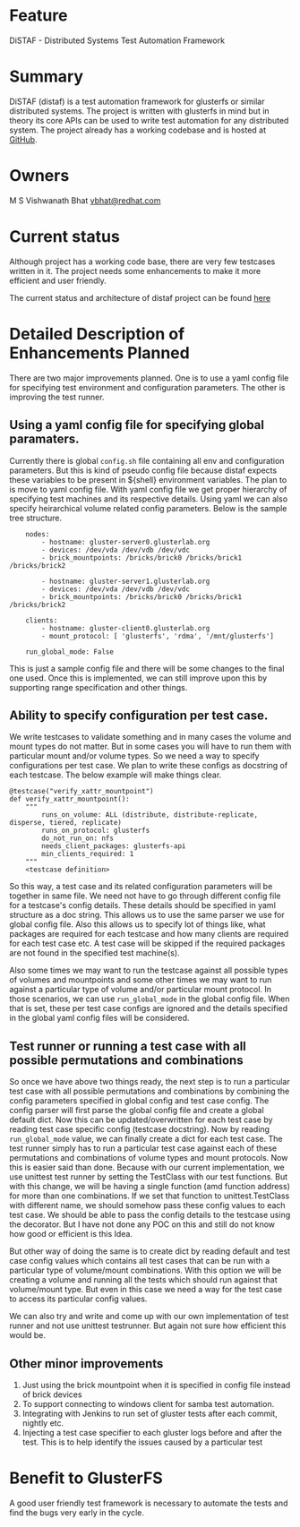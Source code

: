 # Feature

DiSTAF - Distributed Systems Test Automation Framework

# Summary

DiSTAF (distaf) is a test automation framework for glusterfs or similar distributed systems. The project is written with glusterfs in mind but in theory its core APIs can be used to write test automation for any distributed system. The project already has a working codebase and is hosted at [GitHub](https://github.com/gluster/distaf).

# Owners

M S Vishwanath Bhat <vbhat@redhat.com>

# Current status

Although project has a working code base, there are very few testcases written in it. The project needs some enhancements to make it more efficient and user friendly.

The current status and architecture of distaf project can be found [here](http://redhat.slides.com/msvbhat/distaf#)

# Detailed Description of Enhancements Planned

There are two major improvements planned. One is to use a yaml config file for specifying test environment and configuration parameters. The other is improving the test runner.

## Using a yaml config file for specifying global paramaters.

Currently there is global `config.sh` file containing all env and configuration parameters. But this is kind of pseudo config file because distaf expects these variables to be present in ${shell} environment variables. The plan to is move to yaml config file. With yaml config file we get proper hierarchy of specifying test machines and its respective details. Using yaml we can also specify heirarchical volume related config parameters. Below is the sample tree structure.

        nodes:
            - hostname: gluster-server0.glusterlab.org
            - devices: /dev/vda /dev/vdb /dev/vdc
            - brick_mountpoints: /bricks/brick0 /bricks/brick1 /bricks/brick2
        
            - hostname: gluster-server1.glusterlab.org
            - devices: /dev/vda /dev/vdb /dev/vdc
            - brick_mountpoints: /bricks/brick0 /bricks/brick1 /bricks/brick2
        
        clients:
            - hostname: gluster-client0.glusterlab.org
            - mount_protocol: [ 'glusterfs', 'rdma', '/mnt/glusterfs']
        
        run_global_mode: False

This is just a sample config file and there will be some changes to the final one used. Once this is implemented, we can still improve upon this by supporting range specification and other things.


## Ability to specify configuration per test case.

We write testcases to validate something and in many cases the volume and mount types do not matter. But in some cases you will have to run them with particular mount and/or volume types. So we need a way to specify configurations per test case. We plan to write these configs as docstring of each testcase. The below example will make things clear.


    @testcase("verify_xattr_mountpoint")
    def verify_xattr_mountpoint():
        """
            runs_on_volume: ALL (distribute, distribute-replicate, disperse, tiered, replicate)
            runs_on_protocol: glusterfs
            do_not_run_on: nfs
            needs_client_packages: glusterfs-api
            min_clients_required: 1
        """
        <testcase definition>

So this way, a test case and its related configuration parameters will be together in same file. We need not have to go through different config file for a testcase's config details. These details should be specified in yaml structure as a doc string. This allows us to use the same parser we use for global config file. Also this allows us to specify lot of things like, what packages are required for each testcase and how many clients are required for each test case etc. A test case will be skipped if the required packages are not found in the specified test machine(s).

Also some times we may want to run the testcase against all possible types of volumes and mountpoints and some other times we may want to run against a particular type of volume and/or particular mount protocol. In those scenarios, we can use `run_global_mode` in the global config file. When that is set, these per test case configs are ignored and the details specified in the global yaml config files will be considered.


## Test runner or running a test case with all possible permutations and combinations

So once we have above two things ready, the next step is to run a particular test case with all possible permutations and combinations by combining the config parameters specified in global config and test case config. The config parser will first parse the global config file and create a global default dict. Now this can be updated/overwritten for each test case by reading test case specific config (testcase docstring). Now by reading `run_global_mode` value, we can finally create a dict for each test case. The test runner simply has to run a particular test case against each of these permutations and combinations of volume types and mount protocols. Now this is easier said than done. Because with our current implementation, we use unittest test runner by setting the TestClass with our test functions. But with this change, we will be having a single function (amd function address) for more than one combinations. If we set that function to unittest.TestClass with different name, we should somehow pass these config values to each test case. We should be able to pass the config details to the testcase using the decorator. But I have not done any POC on this and still do not know how good or efficient is this Idea.

But other way of doing the same is to create dict by reading default and test case config values which contains all test cases that can be run with a particular type of volume/mount combinations. With this option we will be creating a volume and running all the tests which should run against that volume/mount type. But even in this case we need a way for the test case to access its particular config values.

We can also try and write and come up with our own implementation of test runner and not use unittest testrunner. But again not sure how efficient this would be.

## Other minor improvements

1. Just using the brick mountpoint when it is specified in config file instead of brick devices
1. To support connecting to windows client for samba test automation.
1. Integrating with Jenkins to run set of gluster tests after each commit, nightly etc.
1. Injecting a test case specifier to each gluster logs before and after the test. This is to help identify the issues caused by a particular test


# Benefit to GlusterFS

A good user friendly test framework is necessary to automate the tests and find the bugs very early in the cycle.
